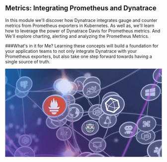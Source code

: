 ## Metrics: Integrating Prometheus and Dynatrace

In this module we'll discover how Dynatrace integrates gauge and counter metrics from Prometheus exporters in Kubernetes. As well as, we'll learn how to leverage the power of Dynatrace Davis for Prometheus metrics. And We'll explore charting, alerting and analyzing the Prometheus Metrics.

###What's in it for Me?
Learning these concepts will build a foundation for your application teams to not only integrate Dynatrace with your Prometheus exporters, but also take one step forward towards having a single source of truth.

![seamlessmetricintegration](../../assets/images/metrics_integration.png)



